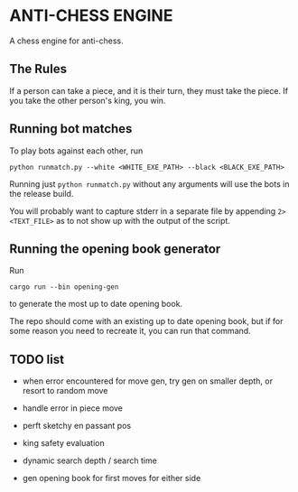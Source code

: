 # ANTI-CHESS ENGINE

A chess engine for anti-chess.  

## The Rules
If a person can take a piece, and it is their turn, they must take the piece. If you take the other person's king, you win.

## Running bot matches

To play bots against each other, run
```
python runmatch.py --white <WHITE_EXE_PATH> --black <BLACK_EXE_PATH>
```
Running just `python runmatch.py` without any arguments will use the bots in the release build.

You will probably want to capture stderr in a separate file by appending `2> <TEXT_FILE>` as to not show up with the output of the script.

## Running the opening book generator

Run 
```
cargo run --bin opening-gen
```
to generate the most up to date opening book.

The repo should come with an existing up to date opening book, but if for some reason you need to recreate it, you can run that command.


## TODO list
- when error encountered for move gen, try gen on smaller depth, or resort to random move
- handle error in piece move

- perft sketchy en passant pos

- king safety evaluation

- dynamic search depth / search time

- gen opening book for first moves for either side

